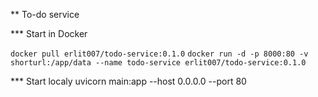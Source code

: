 ** To-do service


*** Start in Docker

`docker pull erlit007/todo-service:0.1.0`
`docker run -d -p 8000:80 -v shorturl:/app/data --name todo-service erlit007/todo-service:0.1.0`


*** Start localy
uvicorn main:app --host 0.0.0.0 --port 80